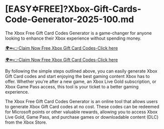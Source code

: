 # [EASY✡︎FREE]?Xbox-Gift-Cards-Code-Generator-2025-100.md
The Xbox Free Gift Card Codes Generator is a game-changer for anyone looking to enhance their Xbox experience without spending money.

[🌍⏩👉Claim Now Free Xbox Gift Card Codes-Click here](https://cutt.ly/he5C4Nhx)


[🌍⏩👉Claim Now Free Xbox Gift Card Codes-Click here](https://cutt.ly/he5C4Nhx)


By following the simple steps outlined above, you can easily generate Xbox Gift Card codes and start enjoying the best gaming content Xbox has to offer. Whether you're after a new game, an Xbox Live Gold subscription, or Xbox Game Pass access, this tool is your ticket to a better gaming experience.

The Xbox Free Gift Card Codes Generator is an online tool that allows users to generate Xbox Gift Card codes at no cost. These codes can be redeemed for Microsoft points or other valuable rewards, allowing you to access Xbox Live Gold, Game Pass, and purchase games or downloadable content (DLC) from the Xbox Store.
